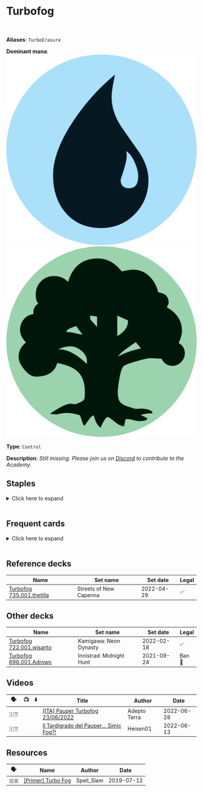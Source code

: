<!-- This page is automatically generated by Myr: do not update it manually. -->
<!-- Changes directly applied here will be lost. -->
<!-- If you plan to update this page, please update the template at https://github.com/Pauperformance/pauperformance-bot -->
<!-- Templates can be found under pauperformance-bot/resources/templates/ -->
# Turbofog
<br/>

**Aliases**: `TurboErasure`


**Dominant mana**: <img src="../resources/images/mana/U.png" class="dominant-mana-icon"/> <img src="../resources/images/mana/G.png" class="dominant-mana-icon"/>

**Type**: `Control`

**Description**: _Still missing. Please join us on [Discord](https://discord.gg/fYQbpjjkQ3) to contribute to the Academy._


## **Staples**

<details>
  <summary>Click here to expand</summary>
<a href="https://scryfall.com/card/voc/102/arcane-denial"><img src="https://c1.scryfall.com/file/scryfall-cards/normal/front/2/4/247e08a1-b9ce-4312-aec4-626992933038.jpg" class="archetype-card rounded-image"/></a>
<a href="https://scryfall.com/card/m21/50/frantic-inventory"><img src="https://c1.scryfall.com/file/scryfall-cards/normal/front/8/f/8f14abb0-0e9f-448e-85d7-6cb71f756c56.jpg" class="archetype-card rounded-image"/></a>
<a href="https://scryfall.com/card/ody/251/moments-peace"><img src="https://c1.scryfall.com/file/scryfall-cards/normal/front/4/0/40ebe935-ccf9-435e-8fe8-53bcbf3526e7.jpg" class="archetype-card rounded-image"/></a>
<a href="https://scryfall.com/card/soi/78/pieces-of-the-puzzle"><img src="https://c1.scryfall.com/file/scryfall-cards/normal/front/6/9/69204c83-2e43-4ca1-a4cd-d75399a7d6dd.jpg" class="archetype-card rounded-image"/></a>
<a href="https://scryfall.com/card/mh1/71/stream-of-thought"><img src="https://c1.scryfall.com/file/scryfall-cards/normal/front/8/b/8b75bef5-a039-4edf-8e43-56b8d089605e.jpg" class="archetype-card rounded-image"/></a>
<a href="https://scryfall.com/card/vma/237/tangle"><img src="https://c1.scryfall.com/file/scryfall-cards/normal/front/6/3/635ca3c1-d544-44fc-a178-3bfe4fe69551.jpg" class="archetype-card rounded-image"/></a>
<a href="https://scryfall.com/card/mh1/191/weather-the-storm"><img src="https://c1.scryfall.com/file/scryfall-cards/normal/front/f/6/f6a9fa51-78c3-42e6-8c2e-39658f59ed87.jpg" class="archetype-card rounded-image"/></a>
</details><br/>



## **Frequent cards**

<details>
  <summary>Click here to expand</summary>
<a href="https://scryfall.com/card/mh2/147/abundant-harvest"><img src="https://c1.scryfall.com/file/scryfall-cards/normal/front/5/a/5ad86b17-3fed-418a-938c-c49adb409531.jpg" class="archetype-card rounded-image"/></a>
<a href="https://scryfall.com/card/a25/40/accumulated-knowledge"><img src="https://c1.scryfall.com/file/scryfall-cards/normal/front/a/d/ad88e5ee-0eee-47af-a7b4-9bac044e1c8c.jpg" class="archetype-card rounded-image"/></a>
<a href="https://scryfall.com/card/khm/46/behold-the-multiverse"><img src="https://c1.scryfall.com/file/scryfall-cards/normal/front/2/7/27855a38-a682-4f97-ad22-ac625e86faec.jpg" class="archetype-card rounded-image"/></a>
<a href="https://scryfall.com/card/c20/67/bonders-ornament"><img src="https://c1.scryfall.com/file/scryfall-cards/normal/front/5/a/5afe425c-50a7-4d29-ac14-0edb094fc770.jpg" class="archetype-card rounded-image"/></a>
<a href="https://scryfall.com/card/c21/115/brainstorm"><img src="https://c1.scryfall.com/file/scryfall-cards/normal/front/0/3/0359f212-9564-41a9-870b-d2c57455a695.jpg" class="archetype-card rounded-image"/></a>
<a href="https://scryfall.com/card/mh2/267/counterspell"><img src="https://c1.scryfall.com/file/scryfall-cards/normal/front/1/9/1920dae4-fb92-4f19-ae4b-eb3276b8dac7.jpg" class="archetype-card rounded-image"/></a>
<a href="https://scryfall.com/card/cmr/178/fiery-cannonade"><img src="https://c1.scryfall.com/file/scryfall-cards/normal/front/3/9/396f1cdf-712b-4518-a0e8-0039303dccdc.jpg" class="archetype-card rounded-image"/></a>
<a href="https://scryfall.com/card/ema/167/fog"><img src="https://c1.scryfall.com/file/scryfall-cards/normal/front/b/b/bbc3152e-7b3b-4ac6-8b33-abfebde216aa.jpg" class="archetype-card rounded-image"/></a>
<a href="https://scryfall.com/card/lcc/270/growth-spiral"><img src="https://cards.scryfall.io/normal/front/a/2/a275b02c-352a-405e-9a9b-5024506cd67c.jpg" class="archetype-card rounded-image"/></a>
<a href="https://scryfall.com/card/bbd/119/impulse"><img src="https://c1.scryfall.com/file/scryfall-cards/normal/front/8/9/895c961f-61cf-49e8-9b80-97140a5de19a.jpg" class="archetype-card rounded-image"/></a>
<a href="https://scryfall.com/card/m12/60/jaces-erasure"><img src="https://c1.scryfall.com/file/scryfall-cards/normal/front/9/7/970f4f34-f834-41a7-aff1-7cef82cefc74.jpg" class="archetype-card rounded-image"/></a>
<a href="https://scryfall.com/card/rav/60/muddle-the-mixture"><img src="https://c1.scryfall.com/file/scryfall-cards/normal/front/4/c/4cc785b0-0a77-4b02-b0b4-2bda2fc621cc.jpg" class="archetype-card rounded-image"/></a>
<a href="https://scryfall.com/card/c21/125/ponder"><img src="https://c1.scryfall.com/file/scryfall-cards/normal/front/9/c/9cee2eb1-f60e-4626-ba4a-b543142ca950.jpg" class="archetype-card rounded-image"/></a>
<a href="https://scryfall.com/card/cmr/84/preordain"><img src="https://c1.scryfall.com/file/scryfall-cards/normal/front/1/4/1453f92e-df2d-4789-aa1b-a5b5c51567d4.jpg" class="archetype-card rounded-image"/></a>
<a href="https://scryfall.com/card/ori/195/reclaim"><img src="https://c1.scryfall.com/file/scryfall-cards/normal/front/8/8/88f3c600-66f1-4a5e-ba4f-61e9f7f7a1d9.jpg" class="archetype-card rounded-image"/></a>
<a href="https://scryfall.com/card/cns/176/respite"><img src="https://c1.scryfall.com/file/scryfall-cards/normal/front/d/9/d9b5c747-43d6-4c5f-9ca3-feaf004a88cb.jpg" class="archetype-card rounded-image"/></a>
<a href="https://scryfall.com/card/jud/102/swirling-sandstorm"><img src="https://c1.scryfall.com/file/scryfall-cards/normal/front/4/d/4d757ec3-c15f-4d6e-8e18-36ebae985448.jpg" class="archetype-card rounded-image"/></a>
<a href="https://scryfall.com/card/lcc/360/terramorphic-expanse"><img src="https://cards.scryfall.io/normal/front/1/9/19b72af8-9bb9-4542-9115-09c27ad6e7ad.jpg" class="archetype-card rounded-image"/></a>
<a href="https://scryfall.com/card/eld/74/witching-well"><img src="https://c1.scryfall.com/file/scryfall-cards/normal/front/6/2/62d3132f-f897-4a7a-9de4-c6388e83f5ad.jpg" class="archetype-card rounded-image"/></a>
</details><br/>



## **Reference decks**

| Name | Set name | Set date | Legal |
| -----| -------- | -------- | ----- |
| [Turbofog 735.001.thetilla](https://www.mtggoldfish.com/deck/4870927) | Streets of New Capenna | 2022-04-29 | ✅ |




## **Other decks**

| Name | Set name | Set date | Legal |
| -----| -------- | -------- | ----- |
| [Turbofog 722.001.wisanto](https://www.mtggoldfish.com/deck/4673166) | Kamigawa: Neon Dynasty | 2022-02-18 | ✅ |
| [Turbofog 696.001.Adrowo](https://www.mtggoldfish.com/deck/4795055) | Innistrad: Midnight Hunt | 2021-09-24 | Ban 🔨 |




## **Videos**

| 🗣️ | 📺 | ⬇️ | Title | Author | Date |
| -- | -- | -- | ---- | ------ | ---- |
| 🇮🇹 | <i class="fa-brands fa-youtube"></i> |  | <a href="https://www.youtube.com/watch?v=ICnWHobd9uI" target="_blank">[ITA] Pauper Turbofog 23/06/2022</a> | Adepto Terra | 2022-06-28   |
| 🇮🇹 | <i class="fa-brands fa-youtube"></i> |  | <a href="https://www.youtube.com/watch?v=z7bAz-K0fJg" target="_blank">Il Tardigrado del Pauper... Simic Fog?!</a> | Heisen01 | 2022-06-13   |




## **Resources**

| 🗣️ | Name | Author | Date |
| -- | ---- | ------ | ---- |
| 🇬🇧 | <a target="_blank" href="https://www.mtgnexus.com/viewtopic.php?f=80&t=564">[Primer] Turbo Fog</a> | Spell_Slam | 2019-07-12   |

